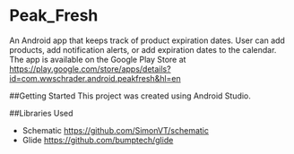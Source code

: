 # Peak_Fresh
An Android app that keeps track of product expiration dates. User can add products, add notification alerts, or add expiration dates to the calendar. The app is available on the Google Play Store at https://play.google.com/store/apps/details?id=com.wwschrader.android.peakfresh&hl=en

##Getting Started
This project was created using Android Studio.

##Libraries Used
* Schematic https://github.com/SimonVT/schematic
* Glide https://github.com/bumptech/glide
